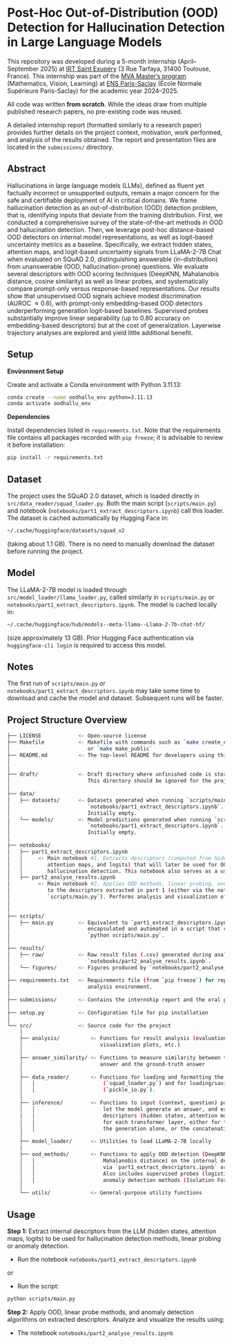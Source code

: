 # Post-Hoc Out-of-Distribution (OOD) Detection for Hallucination Detection in Large Language Models

This repository was developed during a 5-month internship (April–September 2025) at [IRT Saint Exupéry](https://www.irt-saintexupery.com/fr/) (3 Rue Tarfaya, 31400 Toulouse, France). This internship was part of the [MVA Master’s program](https://www.master-mva.com/) (Mathematics, Vision, Learning)  at [ENS Paris-Saclay](https://ens-paris-saclay.fr/) (École Normale Supérieure Paris-Saclay) for the academic year 2024–2025.

All code was written **from scratch**. While the ideas draw from multiple published research papers, no pre-existing code was reused.

A detailed internship report (formatted similarly to a research paper) provides further details on the project context, motivation, work performed, and analysis of the results obtained. The report and presentation files are located in the `submissions/` directory.

## Abstract 

Hallucinations in large language models (LLMs), defined as fluent yet factually incorrect or unsupported
outputs, remain a major concern for the safe and certifiable deployment of AI in critical
domains. We frame hallucination detection as an out-of-distribution (OOD) detection problem, that
is, identifying inputs that deviate from the training distribution. First, we conducted a comprehensive
survey of the state-of-the-art methods in OOD and hallucination detection. Then, we leverage
post-hoc distance-based OOD detectors on internal model representations, as well as logit-based uncertainty
metrics as a baseline. Specifically, we extract hidden states, attention maps, and logit-based
uncertainty signals from LLaMA-2-7B Chat when evaluated on SQuAD 2.0, distinguishing answerable
(in-distribution) from unanswerable (OOD, hallucination-prone) questions. We evaluate several
descriptors with OOD scoring techniques (DeepKNN, Mahalanobis distance, cosine similarity) as
well as linear probes, and systematically compare prompt-only versus response-based representations.
Our results show that unsupervised OOD signals achieve modest discrimination (AUROC $\approx 0.6$),
with prompt-only embedding-based OOD detectors underperforming generation logit-based baselines.
Supervised probes substantially improve linear separability (up to 0.80 accuracy on embedding-based
descriptors) but at the cost of generalization. Layerwise trajectory analyses are explored and yield
little additional benefit.

## Setup 

**Environment Setup**

Create and activate a Conda environment with Python 3.11.13:

```bash
conda create --name oodhallu_env python=3.11.13
conda activate oodhallu_env
```

**Dependencies**

Install dependencies listed in `requirements.txt`. Note that the requirements file contains all packages recorded with `pip freeze`; it is advisable to review it before installation:

```bash
pip install -r requirements.txt
```

## Dataset 

The project uses the SQuAD 2.0 dataset, which is loaded directly in `src/data_reader/squad_loader.py`. Both the main script (`scripts/main.py`) and notebook (`notebooks/part1_extract_descriptors.ipynb`) call this loader. The dataset is cached automatically by Hugging Face in:

```bash
~/.cache/huggingface/datasets/squad_v2
```

(taking about 1.1 GB). There is no need to manually download the dataset before running the project.

## Model

The LLaMA-2-7B model is loaded through `src/model_loader/llama_loader.py`, called similarly in `scripts/main.py` or `notebooks/part1_extract_descriptors.ipynb`. The model is cached locally in:

```bash
~/.cache/huggingface/hub/models--meta-llama--Llama-2-7b-chat-hf/
```

(size approximately 13 GB). Prior Hugging Face authentication via `huggingface-cli login` is required to access this model.


## Notes
The first run of `scripts/main.py` or `notebooks/part1_extract_descriptors.ipynb` may take some time to download and cache the model and dataset. Subsequent runs will be faster.


## Project Structure Overview

```bash
├── LICENSE            <- Open-source license
├── Makefile           <- Makefile with commands such as `make create_env`, `make activate_env`,
│                         or `make make_public`
├── README.md          <- The top-level README for developers using this project
│
│
├── draft/             <- Draft directory where unfinished code is stored.
│                         This directory should be ignored for the project.
│
├── data/
│   ├── datasets/      <- Datasets generated when running `scripts/main.py` or 
│                         `notebooks/part1_extract_descriptors.ipynb`. 
│                         Initially empty.
│   └── models/        <- Model predictions generated when running `scripts/main.py` or 
│                         `notebooks/part1_extract_descriptors.ipynb`.
│                         Initially empty.
│
├── notebooks/         
│   ├── part1_extract_descriptors.ipynb  
│   │     <- Main notebook #1. Extracts descriptors (computed from hidden states,
│   │        attention maps, and logits) that will later be used for OOD-based 
│   │        hallucination detection. This notebook also serves as a usage example.
│   ├── part2_analyse_results.ipynb
│         <- Main notebook #2. Applies OOD methods, linear probing, anomaly detection
│            to the descriptors extracted in part 1 (either via the notebook or via 
│            `scripts/main.py`). Performs analysis and visualization of the results.           
│
│
├── scripts/
│   ├── main.py        <- Equivalent to `part1_extract_descriptors.ipynb` but fully 
│                         encapsulated and automated in a script that can be run with 
│                         `python scripts/main.py`.
│
├── results/
│   ├── raw/           <- Raw result files (.csv) generated during analysis with 
│                         `notebooks/part2_analyse_results.ipynb`.
│   └── figures/       <- Figures produced by `notebooks/part2_analyse_results.ipynb`.
│
├── requirements.txt   <- Requirements file (from `pip freeze`) for reproducing the 
│                         analysis environment.
│
├── submissions/       <- Contains the internship report and the oral presentation slides.
│
├── setup.py           <- Configuration file for pip installation
│
└── src/               <- Source code for the project
    │
    ├── analysis/          <- Functions for result analysis (evaluation metrics,
    │                         visualization plots, etc.)
    │
    ├── answer_similarity/ <- Functions to measure similarity between the generated 
    │                         answer and the ground-truth answer
    │
    ├── data_reader/       <- Functions for loading and formatting the SQuAD 2.0 dataset 
    │   │                      (`squad_loader.py`) and for loading/saving data 
    │   │                      (`pickle_io.py`).
    │
    ├── inference/         <- Functions to input (context, question) pairs into the model, 
    │   │                      let the model generate an answer, and extract internal 
    │   │                      descriptors (hidden states, attention maps, logits) 
    │   │                      for each transformer layer, either for the prompt alone, 
    │   │                      the generation alone, or the concatenation prompt + generation.
    │
    ├── model_loader/      <- Utilities to load LLaMA-2-7B locally
    │
    ├── ood_methods/       <- Functions to apply OOD detection (DeepKNN, cosine similarity,
    │   │                      Mahalanobis distance) on the internal descriptors extracted 
    │   │                      via `part1_extract_descriptors.ipynb` or `scripts/main.py`.  
    │   │                      Also includes supervised probes (logistic regression) and 
    │   │                      anomaly detection methods (Isolation Forest, One-Class SVM).
    │
    └── utils/             <- General-purpose utility functions

```

## Usage

**Step 1:** Extract internal descriptors from the LLM (hidden states, attention maps, logits) to be used for hallucination detection methods, linear probing or anomaly detection.

- Run the notebook `notebooks/part1_extract_descriptors.ipynb`

or

- Run the script:

```bash
python scripts/main.py
```

**Step 2:** Apply OOD, linear probe methods, and anomaly detection algorithms on extracted descriptors. Analyze and visualize the results using:

- The notebook `notebooks/part2_analyse_results.ipynb`


